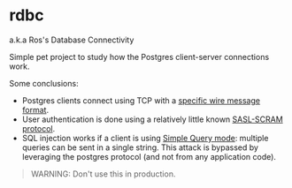 # rdbc 

a.k.a Ros's Database Connectivity

Simple pet project to study how the Postgres client-server connections work.

Some conclusions:
- Postgres clients connect using TCP with a [specific wire message format](https://www.postgresql.org/docs/current/protocol.html).
- User authentication is done using a relatively little known [SASL-SCRAM protocol](https://datatracker.ietf.org/doc/html/rfc5802).
- SQL injection works if a client is using [Simple Query mode](https://www.postgresql.org/docs/current/protocol-flow.html#PROTOCOL-FLOW-SIMPLE-QUERY): multiple queries can be sent in a single string. This attack is bypassed by leveraging the postgres protocol (and not from any application code). 

> WARNING: Don't use this in production.
